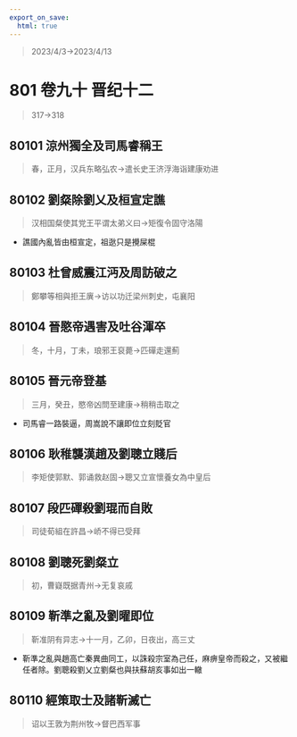 ```yaml
---
export_on_save:
  html: true
---
```


> 2023/4/3->2023/4/13

# 801 卷九十 晋纪十二

> 317->318

## 80101 涼州獨全及司馬睿稱王
> 春，正月，汉兵东略弘农->遣长史王济浮海诣建康劝进

## 80102 劉粲除劉乂及桓宣定譙
> 汉相国粲使其党王平谓太弟义曰->矩復令固守洛陽
- 譙國內亂皆由桓宣定，祖逖只是攪屎棍

## 80103 杜曾威震江沔及周訪破之
> 鄭攀等相與拒王廙->访以功迁梁州刺史，屯襄阳

## 80104 晉愍帝遇害及吐谷渾卒
> 冬，十月，丁未，琅邪王裒薨->匹磾走還薊

## 80105 晉元帝登基
> 三月，癸丑，愍帝凶問至建康->稍稍击取之
- 司馬睿一路裝逼，周嵩說不讓即位立刻貶官

## 80106 耿稚襲漢趙及劉聰立賤后
> 李矩使郭默、郭诵救赵固->聰又立宣懷養女為中皇后

## 80107 段匹磾殺劉琨而自敗
> 司徒荀組在許昌->峤不得已受拜

## 80108 劉聰死劉粲立
> 初，曹嶷既据青州->无复哀戚

## 80109 靳準之亂及劉曜即位
> 靳准阴有异志->十一月，乙卯，日夜出，高三丈
- 靳準之亂與趙高亡秦異曲同工，以誅殺宗室為己任，麻痹皇帝而殺之，又被繼任者除。劉聰殺劉乂立劉粲也與扶蘇胡亥事如出一轍

## 80110 經策取士及諸靳滅亡
> 诏以王敦为荆州牧->督巴西军事